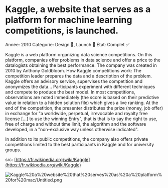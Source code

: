 # Kaggle, a website that serves as a platform for machine learning competitions, is launched.

Année: 2010
Catégorie: Design 🌈, Launch 🚀
État: Complet ✅

Kaggle is a web platform organizing data science competitions. On this platform, companies offer problems in data science and offer a price to the datalogists obtaining the best performance. The company was created in 2010 by Anthony Goldbloom.
How Kaggle competitions work:
The competition leader prepares the data and a description of the problem. Kaggle offers an advisory service, supervises the competition and anonymizes the data…
Participants experiment with different techniques and compete to produce the best model. In most competitions, observations are noted immediately (the score is based on their predictive value in relation to a hidden solution file) which gives a live ranking.
At the end of the competition, the presenter distributes the prize (money, job offer) in exchange for "a worldwide, perpetual, irrevocable and royalty free license [...] to use the winning Entry", that is that is to say the right to use, free of charge and without time limit, the algorithm and the software developed, in a "non-exclusive way unless otherwise indicated".

In addition to its public competitions, the company also offers private competitions limited to the best participants in Kaggle and for university groups.

src: [https://fr.wikipedia.org/wiki/Kaggle](https://fr.wikipedia.org/wiki/Kaggle)

![Kaggle%20a%20website%20that%20serves%20as%20a%20platform%20for%20mac/Untitled.png](Kaggle%20a%20website%20that%20serves%20as%20a%20platform%20for%20mac/Untitled.png)